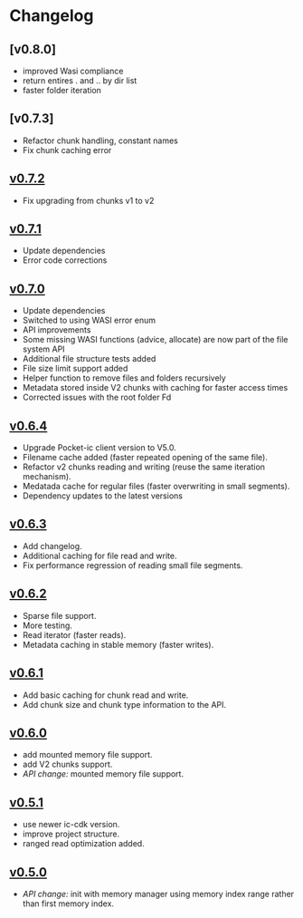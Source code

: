 # Changelog

## [v0.8.0]
- improved Wasi compliance
- return entires . and .. by dir list
- faster folder iteration

## [v0.7.3]
- Refactor chunk handling, constant names
- Fix chunk caching error


## [v0.7.2]
- Fix upgrading from chunks v1 to v2


## [v0.7.1]

- Update dependencies
- Error code corrections


## [v0.7.0]

- Update dependencies
- Switched to using WASI error enum
- API improvements
- Some missing WASI functions (advice, allocate) are now part of the file system API
- Additional file structure tests added
- File size limit support added
- Helper function to remove files and folders recursively
- Metadata stored inside V2 chunks with caching for faster access times
- Corrected issues with the root folder Fd

## [v0.6.4]

- Upgrade Pocket-ic client version to V5.0.
- Filename cache added (faster repeated opening of the same file).
- Refactor v2 chunks reading and writing (reuse the same iteration mechanism).
- Medatada cache for regular files (faster overwriting in small segments).
- Dependency updates to the latest versions

## [v0.6.3]

- Add changelog.
- Additional caching for file read and write.
- Fix performance regression of reading small file segments.

## [v0.6.2]

- Sparse file support.
- More testing.
- Read iterator (faster reads).
- Metadata caching in stable memory (faster writes).

## [v0.6.1]

- Add basic caching for chunk read and write.
- Add chunk size and chunk type information to the API.

## [v0.6.0]

- add mounted memory file support.
- add V2 chunks support.
- *API change:* mounted memory file support.

## [v0.5.1]

- use newer ic-cdk version.
- improve project structure.
- ranged read optimization added.

## [v0.5.0]

- *API change:* init with memory manager using memory index range rather than first memory index.


[unreleased]: https://github.com/wasm-forge/stable-fs/compare/v0.7.2...main
[v0.7.2]: https://github.com/wasm-forge/stable-fs/compare/v0.7.1...v0.7.2
[v0.7.1]: https://github.com/wasm-forge/stable-fs/compare/v0.7.0...v0.7.1
[v0.7.0]: https://github.com/wasm-forge/stable-fs/compare/v0.6.4...v0.7.0
[v0.6.4]: https://github.com/wasm-forge/stable-fs/compare/v0.6.3...v0.6.4
[v0.6.3]: https://github.com/wasm-forge/stable-fs/compare/v0.6.2...v0.6.3
[v0.6.2]: https://github.com/wasm-forge/stable-fs/compare/v0.6.1...v0.6.2
[v0.6.1]: https://github.com/wasm-forge/stable-fs/compare/v0.6.0...v0.6.1
[v0.6.0]: https://github.com/wasm-forge/stable-fs/compare/v0.5.1...v0.6.0
[v0.5.1]: https://github.com/wasm-forge/stable-fs/compare/v0.5.0...v0.5.1
[v0.5.0]: https://github.com/wasm-forge/stable-fs/compare/v0.4.0...v0.5.0

